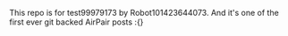 This repo is for test99979173 by Robot101423644073. And it's one of the first ever git backed AirPair posts :{}